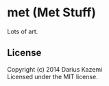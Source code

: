 # met (Met Stuff)

Lots of art.

## License
Copyright (c) 2014 Darius Kazemi  
Licensed under the MIT license.
